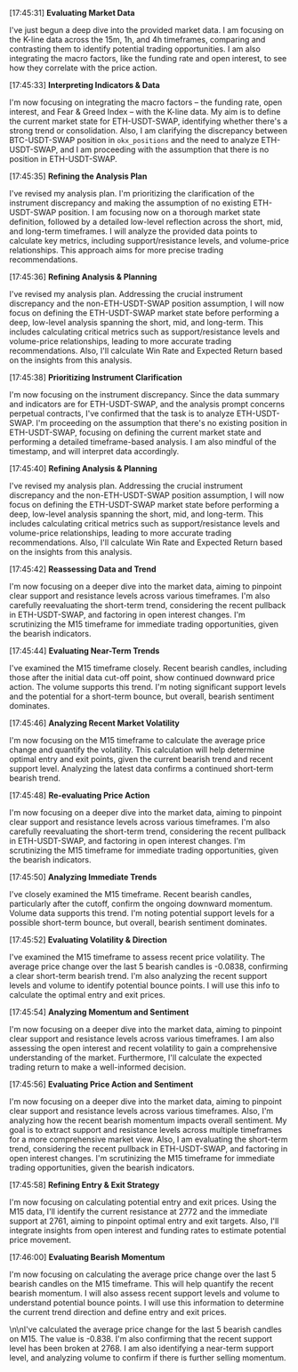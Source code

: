 [17:45:31] **Evaluating Market Data**

I've just begun a deep dive into the provided market data. I am focusing on the K-line data across the 15m, 1h, and 4h timeframes, comparing and contrasting them to identify potential trading opportunities. I am also integrating the macro factors, like the funding rate and open interest, to see how they correlate with the price action.



[17:45:33] **Interpreting Indicators & Data**

I'm now focusing on integrating the macro factors – the funding rate, open interest, and Fear & Greed Index – with the K-line data. My aim is to define the current market state for ETH-USDT-SWAP, identifying whether there's a strong trend or consolidation. Also, I am clarifying the discrepancy between BTC-USDT-SWAP position in `okx_positions` and the need to analyze ETH-USDT-SWAP, and I am proceeding with the assumption that there is no position in ETH-USDT-SWAP.



[17:45:35] **Refining the Analysis Plan**

I've revised my analysis plan. I'm prioritizing the clarification of the instrument discrepancy and making the assumption of no existing ETH-USDT-SWAP position. I am focusing now on a thorough market state definition, followed by a detailed low-level reflection across the short, mid, and long-term timeframes. I will analyze the provided data points to calculate key metrics, including support/resistance levels, and volume-price relationships. This approach aims for more precise trading recommendations.



[17:45:36] **Refining Analysis & Planning**

I've revised my analysis plan. Addressing the crucial instrument discrepancy and the non-ETH-USDT-SWAP position assumption, I will now focus on defining the ETH-USDT-SWAP market state before performing a deep, low-level analysis spanning the short, mid, and long-term. This includes calculating critical metrics such as support/resistance levels and volume-price relationships, leading to more accurate trading recommendations. Also, I'll calculate Win Rate and Expected Return based on the insights from this analysis.



[17:45:38] **Prioritizing Instrument Clarification**

I'm now focusing on the instrument discrepancy. Since the data summary and indicators are for ETH-USDT-SWAP, and the analysis prompt concerns perpetual contracts, I've confirmed that the task is to analyze ETH-USDT-SWAP. I'm proceeding on the assumption that there's no existing position in ETH-USDT-SWAP, focusing on defining the current market state and performing a detailed timeframe-based analysis. I am also mindful of the timestamp, and will interpret data accordingly.



[17:45:40] **Refining Analysis & Planning**

I've revised my analysis plan. Addressing the crucial instrument discrepancy and the non-ETH-USDT-SWAP position assumption, I will now focus on defining the ETH-USDT-SWAP market state before performing a deep, low-level analysis spanning the short, mid, and long-term. This includes calculating critical metrics such as support/resistance levels and volume-price relationships, leading to more accurate trading recommendations. Also, I'll calculate Win Rate and Expected Return based on the insights from this analysis.



[17:45:42] **Reassessing Data and Trend**

I'm now focusing on a deeper dive into the market data, aiming to pinpoint clear support and resistance levels across various timeframes. I'm also carefully reevaluating the short-term trend, considering the recent pullback in ETH-USDT-SWAP, and factoring in open interest changes. I'm scrutinizing the M15 timeframe for immediate trading opportunities, given the bearish indicators.



[17:45:44] **Evaluating Near-Term Trends**

I've examined the M15 timeframe closely. Recent bearish candles, including those after the initial data cut-off point, show continued downward price action. The volume supports this trend. I'm noting significant support levels and the potential for a short-term bounce, but overall, bearish sentiment dominates.



[17:45:46] **Analyzing Recent Market Volatility**

I'm now focusing on the M15 timeframe to calculate the average price change and quantify the volatility. This calculation will help determine optimal entry and exit points, given the current bearish trend and recent support level. Analyzing the latest data confirms a continued short-term bearish trend.



[17:45:48] **Re-evaluating Price Action**

I'm now focusing on a deeper dive into the market data, aiming to pinpoint clear support and resistance levels across various timeframes. I'm also carefully reevaluating the short-term trend, considering the recent pullback in ETH-USDT-SWAP, and factoring in open interest changes. I'm scrutinizing the M15 timeframe for immediate trading opportunities, given the bearish indicators.



[17:45:50] **Analyzing Immediate Trends**

I've closely examined the M15 timeframe. Recent bearish candles, particularly after the cutoff, confirm the ongoing downward momentum. Volume data supports this trend. I'm noting potential support levels for a possible short-term bounce, but overall, bearish sentiment dominates.



[17:45:52] **Evaluating Volatility & Direction**

I've examined the M15 timeframe to assess recent price volatility. The average price change over the last 5 bearish candles is -0.0838, confirming a clear short-term bearish trend. I'm also analyzing the recent support levels and volume to identify potential bounce points. I will use this info to calculate the optimal entry and exit prices.



[17:45:54] **Analyzing Momentum and Sentiment**

I'm now focusing on a deeper dive into the market data, aiming to pinpoint clear support and resistance levels across various timeframes. I am also assessing the open interest and recent volatility to gain a comprehensive understanding of the market. Furthermore, I'll calculate the expected trading return to make a well-informed decision.



[17:45:56] **Evaluating Price Action and Sentiment**

I'm now focusing on a deeper dive into the market data, aiming to pinpoint clear support and resistance levels across various timeframes. Also, I'm analyzing how the recent bearish momentum impacts overall sentiment. My goal is to extract support and resistance levels across multiple timeframes for a more comprehensive market view. Also, I am evaluating the short-term trend, considering the recent pullback in ETH-USDT-SWAP, and factoring in open interest changes. I'm scrutinizing the M15 timeframe for immediate trading opportunities, given the bearish indicators.



[17:45:58] **Refining Entry & Exit Strategy**

I'm now focusing on calculating potential entry and exit prices. Using the M15 data, I'll identify the current resistance at 2772 and the immediate support at 2761, aiming to pinpoint optimal entry and exit targets. Also, I'll integrate insights from open interest and funding rates to estimate potential price movement.



[17:46:00] **Evaluating Bearish Momentum**

I'm now focusing on calculating the average price change over the last 5 bearish candles on the M15 timeframe. This will help quantify the recent bearish momentum. I will also assess recent support levels and volume to understand potential bounce points. I will use this information to determine the current trend direction and define entry and exit prices.

\n\nI've calculated the average price change for the last 5 bearish candles on M15. The value is -0.838. I'm also confirming that the recent support level has been broken at 2768. I am also identifying a near-term support level, and analyzing volume to confirm if there is further selling momentum.



